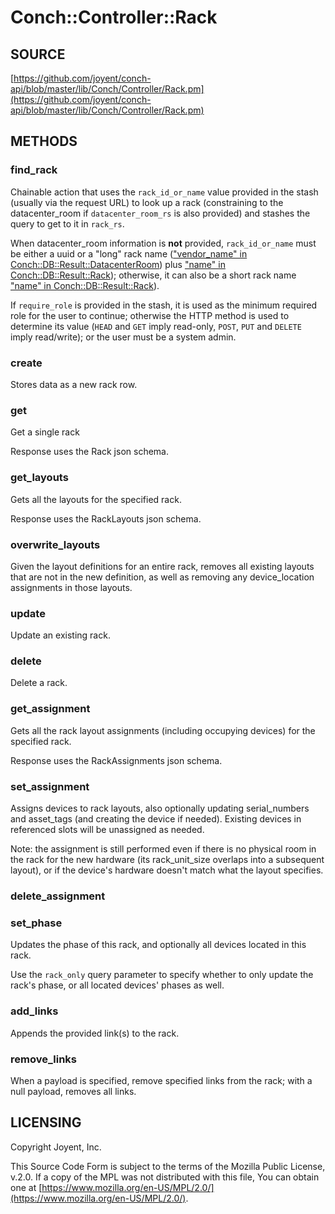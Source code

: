 # Conch::Controller::Rack

## SOURCE

[https://github.com/joyent/conch-api/blob/master/lib/Conch/Controller/Rack.pm](https://github.com/joyent/conch-api/blob/master/lib/Conch/Controller/Rack.pm)

## METHODS

### find\_rack

Chainable action that uses the `rack_id_or_name` value provided in the stash (usually via the
request URL) to look up a rack (constraining to the datacenter\_room if `datacenter_room_rs` is
also provided) and stashes the query to get to it in `rack_rs`.

When datacenter\_room information is **not** provided, `rack_id_or_name` must be either a uuid
or a "long" rack name (["vendor\_name" in Conch::DB::Result::DatacenterRoom](../modules/Conch%3A%3ADB%3A%3AResult%3A%3ADatacenterRoom#vendor_name)) plus
["name" in Conch::DB::Result::Rack](../modules/Conch%3A%3ADB%3A%3AResult%3A%3ARack#name)); otherwise, it can also be a short rack name
["name" in Conch::DB::Result::Rack](../modules/Conch%3A%3ADB%3A%3AResult%3A%3ARack#name)).

If `require_role` is provided in the stash, it is used as the minimum required role for the user to
continue; otherwise the HTTP method is used to determine its value (`HEAD` and `GET` imply
read-only, `POST`, `PUT` and `DELETE` imply read/write); or the user must be a system admin.

### create

Stores data as a new rack row.

### get

Get a single rack

Response uses the Rack json schema.

### get\_layouts

Gets all the layouts for the specified rack.

Response uses the RackLayouts json schema.

### overwrite\_layouts

Given the layout definitions for an entire rack, removes all existing layouts that are not in
the new definition, as well as removing any device\_location assignments in those layouts.

### update

Update an existing rack.

### delete

Delete a rack.

### get\_assignment

Gets all the rack layout assignments (including occupying devices) for the specified rack.

Response uses the RackAssignments json schema.

### set\_assignment

Assigns devices to rack layouts, also optionally updating serial\_numbers and asset\_tags (and
creating the device if needed). Existing devices in referenced slots will be unassigned as needed.

Note: the assignment is still performed even if there is no physical room in the rack
for the new hardware (its rack\_unit\_size overlaps into a subsequent layout), or if the device's
hardware doesn't match what the layout specifies.

### delete\_assignment

### set\_phase

Updates the phase of this rack, and optionally all devices located in this rack.

Use the `rack_only` query parameter to specify whether to only update the rack's phase, or all
located devices' phases as well.

### add\_links

Appends the provided link(s) to the rack.

### remove\_links

When a payload is specified, remove specified links from the rack;
with a null payload, removes all links.

## LICENSING

Copyright Joyent, Inc.

This Source Code Form is subject to the terms of the Mozilla Public License,
v.2.0. If a copy of the MPL was not distributed with this file, You can obtain
one at [https://www.mozilla.org/en-US/MPL/2.0/](https://www.mozilla.org/en-US/MPL/2.0/).
